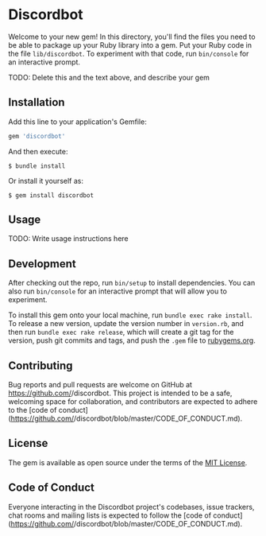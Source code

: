 # Discordbot

Welcome to your new gem! In this directory, you'll find the files you need to be able to package up your Ruby library into a gem. Put your Ruby code in the file `lib/discordbot`. To experiment with that code, run `bin/console` for an interactive prompt.

TODO: Delete this and the text above, and describe your gem

## Installation

Add this line to your application's Gemfile:

```ruby
gem 'discordbot'
```

And then execute:

    $ bundle install

Or install it yourself as:

    $ gem install discordbot

## Usage

TODO: Write usage instructions here

## Development

After checking out the repo, run `bin/setup` to install dependencies. You can also run `bin/console` for an interactive prompt that will allow you to experiment.

To install this gem onto your local machine, run `bundle exec rake install`. To release a new version, update the version number in `version.rb`, and then run `bundle exec rake release`, which will create a git tag for the version, push git commits and tags, and push the `.gem` file to [rubygems.org](https://rubygems.org).

## Contributing

Bug reports and pull requests are welcome on GitHub at https://github.com/<github username>/discordbot. This project is intended to be a safe, welcoming space for collaboration, and contributors are expected to adhere to the [code of conduct](https://github.com/<github username>/discordbot/blob/master/CODE_OF_CONDUCT.md).


## License

The gem is available as open source under the terms of the [MIT License](https://opensource.org/licenses/MIT).

## Code of Conduct

Everyone interacting in the Discordbot project's codebases, issue trackers, chat rooms and mailing lists is expected to follow the [code of conduct](https://github.com/<github username>/discordbot/blob/master/CODE_OF_CONDUCT.md).
